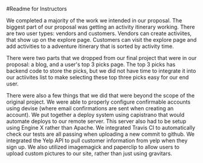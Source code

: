#Readme for Instructors

We completed a majority of the work we intended in our proposal. 
The biggest part of our proposal was getting an activity itinerary working. There are two user types: vendors and customers. Vendors can create activiites, that show up on the explore page. Customers can visit the explore page and add activities to a adventure itinerary that is sorted by activity time.

There were two parts that we dropped from our final project that were in our proposal: a blog, and a user's top 3 picks page.
The top 3 picks has backend code to store the picks, but we did not have time to integrate it into our actiivites list to make selecting these top three picks easy for our end user.

There were also a few things that we did that were beyond the scope of the original project. 
We were able to properly configure confirmable accounts using devise (where email confirmations are sent when creating an account). We put together a deploy system using capistrano that would automate deploys to our remote server. This server also had to be setup using Engine X rather than Apache. We integrated Travis CI to automatically check our tests are all passing when uploading a new commit to github. 
We integrated the Yelp API to pull customer information from yelp when they sign up. We also utilized imagemagick and paperclip to allow users to upload custom pictures to our site, rather than just using gravitars. 
